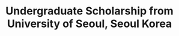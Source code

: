 ---
layout: post
time: "2007 1S ~ 2008 1S, 2010 2S, 2012 2S, 2013 1S"
title: "Undergraduate Scholarship from University of Seoul, Seoul Korea"
categories: [grant]
---